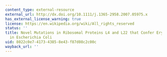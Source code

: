 ```yaml
---
content_type: external-resource
external_url: http://dx.doi.org/10.1111/j.1365-2958.2007.05975.x
has_external_license_warning: true
license: https://en.wikipedia.org/wiki/All_rights_reserved
status: ''
title: Novel Mutations in Ribosomal Proteins L4 and L22 that Confer Erythromycin Resistance
  in Escherichia Coli
uid: 8022c0e7-4173-4385-8e43-f87d08c2c00c
wayback_url: ''
---
```

